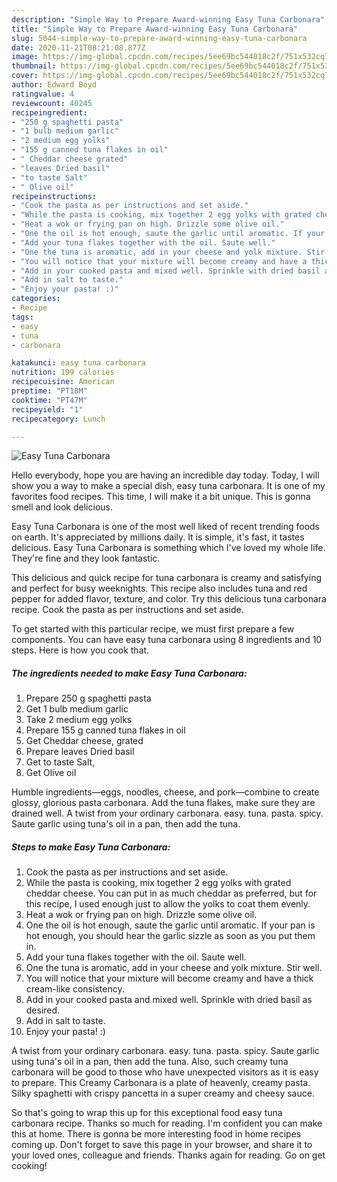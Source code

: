 ```yaml
---
description: "Simple Way to Prepare Award-winning Easy Tuna Carbonara"
title: "Simple Way to Prepare Award-winning Easy Tuna Carbonara"
slug: 5044-simple-way-to-prepare-award-winning-easy-tuna-carbonara
date: 2020-11-21T08:21:08.877Z
image: https://img-global.cpcdn.com/recipes/5ee69bc544018c2f/751x532cq70/easy-tuna-carbonara-recipe-main-photo.jpg
thumbnail: https://img-global.cpcdn.com/recipes/5ee69bc544018c2f/751x532cq70/easy-tuna-carbonara-recipe-main-photo.jpg
cover: https://img-global.cpcdn.com/recipes/5ee69bc544018c2f/751x532cq70/easy-tuna-carbonara-recipe-main-photo.jpg
author: Edward Boyd
ratingvalue: 4
reviewcount: 40245
recipeingredient:
- "250 g spaghetti pasta"
- "1 bulb medium garlic"
- "2 medium egg yolks"
- "155 g canned tuna flakes in oil"
- " Cheddar cheese grated"
- "leaves Dried basil"
- "to taste Salt"
- " Olive oil"
recipeinstructions:
- "Cook the pasta as per instructions and set aside."
- "While the pasta is cooking, mix together 2 egg yolks with grated cheddar cheese. You can put in as much cheddar as preferred, but for this recipe, I used enough just to allow the yolks to coat them evenly."
- "Heat a wok or frying pan on high. Drizzle some olive oil."
- "One the oil is hot enough, saute the garlic until aromatic. If your pan is hot enough, you should hear the garlic sizzle as soon as you put them in."
- "Add your tuna flakes together with the oil. Saute well."
- "One the tuna is aromatic, add in your cheese and yolk mixture. Stir well."
- "You will notice that your mixture will become creamy and have a thick cream-like consistency."
- "Add in your cooked pasta and mixed well. Sprinkle with dried basil as desired."
- "Add in salt to taste."
- "Enjoy your pasta! :)"
categories:
- Recipe
tags:
- easy
- tuna
- carbonara

katakunci: easy tuna carbonara 
nutrition: 199 calories
recipecuisine: American
preptime: "PT18M"
cooktime: "PT47M"
recipeyield: "1"
recipecategory: Lunch

---
```



![Easy Tuna Carbonara](https://img-global.cpcdn.com/recipes/5ee69bc544018c2f/751x532cq70/easy-tuna-carbonara-recipe-main-photo.jpg)

Hello everybody, hope you are having an incredible day today. Today, I will show you a way to make a special dish, easy tuna carbonara. It is one of my favorites food recipes. This time, I will make it a bit unique. This is gonna smell and look delicious.

Easy Tuna Carbonara is one of the most well liked of recent trending foods on earth. It's appreciated by millions daily. It is simple, it's fast, it tastes delicious. Easy Tuna Carbonara is something which I've loved my whole life. They're fine and they look fantastic.

This delicious and quick recipe for tuna carbonara is creamy and satisfying and perfect for busy weeknights. This recipe also includes tuna and red pepper for added flavor, texture, and color. Try this delicious tuna carbonara recipe. Cook the pasta as per instructions and set aside.


To get started with this particular recipe, we must first prepare a few components. You can have easy tuna carbonara using 8 ingredients and 10 steps. Here is how you cook that.

<!--inarticleads1-->

##### The ingredients needed to make Easy Tuna Carbonara:

1. Prepare 250 g spaghetti pasta
1. Get 1 bulb medium garlic
1. Take 2 medium egg yolks
1. Prepare 155 g canned tuna flakes in oil
1. Get  Cheddar cheese, grated
1. Prepare leaves Dried basil
1. Get to taste Salt,
1. Get  Olive oil


Humble ingredients—eggs, noodles, cheese, and pork—combine to create glossy, glorious pasta carbonara. Add the tuna flakes, make sure they are drained well. A twist from your ordinary carbonara. easy. tuna. pasta. spicy. Saute garlic using tuna&#39;s oil in a pan, then add the tuna. 

<!--inarticleads2-->

##### Steps to make Easy Tuna Carbonara:

1. Cook the pasta as per instructions and set aside.
1. While the pasta is cooking, mix together 2 egg yolks with grated cheddar cheese. You can put in as much cheddar as preferred, but for this recipe, I used enough just to allow the yolks to coat them evenly.
1. Heat a wok or frying pan on high. Drizzle some olive oil.
1. One the oil is hot enough, saute the garlic until aromatic. If your pan is hot enough, you should hear the garlic sizzle as soon as you put them in.
1. Add your tuna flakes together with the oil. Saute well.
1. One the tuna is aromatic, add in your cheese and yolk mixture. Stir well.
1. You will notice that your mixture will become creamy and have a thick cream-like consistency.
1. Add in your cooked pasta and mixed well. Sprinkle with dried basil as desired.
1. Add in salt to taste.
1. Enjoy your pasta! :)


A twist from your ordinary carbonara. easy. tuna. pasta. spicy. Saute garlic using tuna&#39;s oil in a pan, then add the tuna. Also, such creamy tuna carbonara will be good to those who have unexpected visitors as it is easy to prepare. This Creamy Carbonara is a plate of heavenly, creamy pasta. Silky spaghetti with crispy pancetta in a super creamy and cheesy sauce. 

So that's going to wrap this up for this exceptional food easy tuna carbonara recipe. Thanks so much for reading. I'm confident you can make this at home. There is gonna be more interesting food in home recipes coming up. Don't forget to save this page in your browser, and share it to your loved ones, colleague and friends. Thanks again for reading. Go on get cooking!
